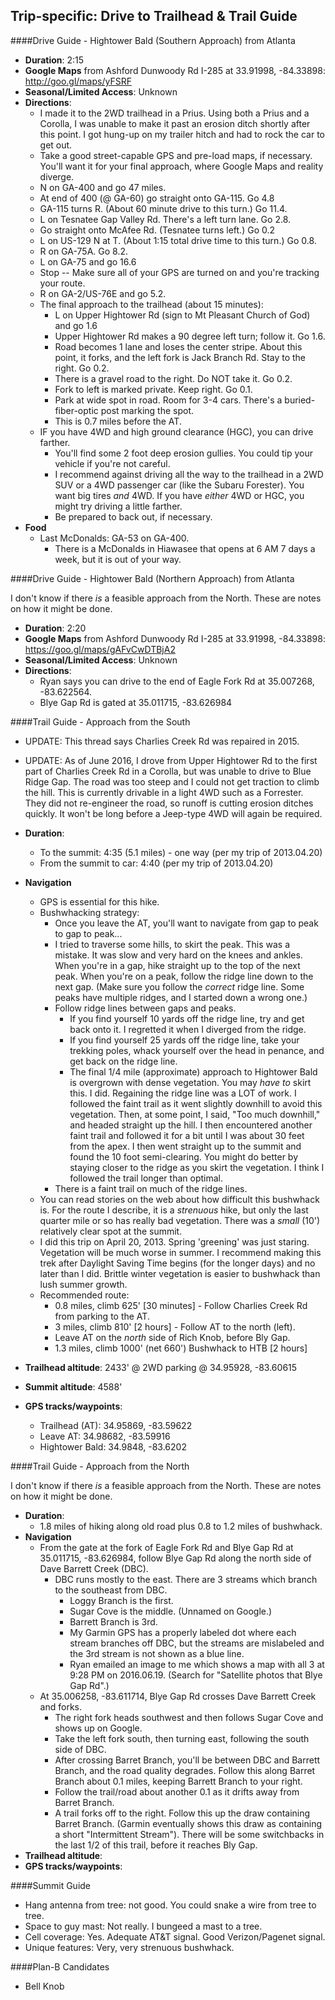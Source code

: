 Trip-specific: Drive to Trailhead & Trail Guide
--------------------------------------------------------
####Drive Guide - Hightower Bald (Southern Approach) from Atlanta

* **Duration**: 2:15
* **Google Maps** from Ashford Dunwoody Rd  I-285 at 33.91998, -84.33898: http://goo.gl/maps/yFSRF
* **Seasonal/Limited Access**: Unknown
* **Directions**:
    * I made it to the 2WD trailhead in a Prius.  Using both a Prius and a Corolla, I was unable to make it past an erosion ditch shortly after this point.  I got hung-up on my trailer hitch and had to rock the car to get out.
    * Take a good street-capable GPS and pre-load maps, if necessary.  You'll want it for your final approach, where Google Maps and reality diverge.
    * N on GA-400 and go 47 miles.
    * At end of 400 (@ GA-60) go straight onto GA-115. Go 4.8
    * GA-115 turns R.  (About 60 minute drive to this turn.) Go 11.4.
    * L on Tesnatee Gap Valley Rd. There's a left turn lane.  Go 2.8.
    * Go straight onto McAfee Rd. (Tesnatee turns left.)  Go 0.2
    * L on US-129 N at T. (About 1:15 total drive time to this turn.) Go 0.8.
    * R on GA-75A. Go 8.2.
    * L on GA-75 and go 16.6
    * Stop -- Make sure all of your GPS are turned on and you're tracking your route.
    * R on GA-2/US-76E and go 5.2.
    * The final approach to the trailhead (about 15 minutes):
        * L on Upper Hightower Rd (sign to Mt Pleasant Church of God) and go 1.6
        * Upper Hightower Rd makes a 90 degree left turn; follow it. Go 1.6.
        * Road becomes 1 lane and loses the center stripe.  About this point, it forks, and the left fork is Jack Branch Rd.  Stay to the right.  Go 0.2.
        * There is a gravel road to the right. Do NOT take it.  Go 0.2.
        * Fork to left is marked private. Keep right.  Go 0.1.
        * Park at wide spot in road.  Room for 3-4 cars.  There's a buried-fiber-optic post marking the spot.
        * This is 0.7 miles before the AT.  
    * IF you have 4WD and high ground clearance (HGC), you can drive farther.  
        * You'll find some 2 foot deep erosion gullies.  You could tip your vehicle if you're not careful.
        * I recommend against driving all the way to the trailhead in a 2WD SUV or a 4WD passenger car (like the Subaru Forester).  You want big tires *and* 4WD.    If you have *either* 4WD or HGC, you might try driving a little farther.  
        * Be prepared to back out, if necessary.
* **Food**
    * Last McDonalds: GA-53 on GA-400.
        * There is a McDonalds in Hiawasee that opens at 6 AM 7 days a week, but it is out of your way.

####Drive Guide - Hightower Bald (Northern Approach) from Atlanta

I don't know if there *is* a feasible approach from the North.  These are notes on how it might be done.

* **Duration**: 2:20
* **Google Maps** from Ashford Dunwoody Rd  I-285 at 33.91998, -84.33898: https://goo.gl/maps/gAFvCwDTBjA2
* **Seasonal/Limited Access**: Unknown
* **Directions**:
    * Ryan says you can drive to the end of Eagle Fork Rd at 35.007268, -83.622564.
    * Blye Gap Rd is gated at 35.011715, -83.626984 


####Trail Guide - Approach from the South

* UPDATE: This thread says Charlies Creek Rd was repaired in 2015.
* UPDATE: As of June 2016, I drove from Upper Hightower Rd to the first part of Charlies Creek Rd in a Corolla, but was unable to drive to Blue Ridge Gap.  The road was too steep and I could not get traction to climb the hill.  This is currently drivable in a light 4WD such as a Forrester.  They did not re-engineer the road, so runoff is cutting erosion ditches quickly.  It won't be long before a Jeep-type 4WD will again be required.

* **Duration**: 
    * To the summit: 4:35 (5.1 miles) - one way (per my trip of 2013.04.20)
    * From the summit to car: 4:40 (per my trip of 2013.04.20)
* **Navigation**
    * GPS is essential for this hike.
    * Bushwhacking strategy: 
        * Once you leave the AT, you'll want to navigate from gap to peak to gap to peak...
        * I tried to traverse some hills, to skirt the peak.  This was a mistake.  It was slow and very hard on the knees and ankles.  When you're in a gap, hike straight up to the top of the next peak.  When you're on a peak, follow the ridge line down to the next gap.  (Make sure you follow the *correct* ridge line.  Some peaks have multiple ridges, and I started down a wrong one.)
        * Follow ridge lines between gaps and peaks. 
            * If you find yourself 10 yards off the ridge line, try and get back onto it.  I regretted it when I diverged from the ridge.
            * If you find yourself 25 yards off the ridge line, take your trekking poles, whack yourself over the head in penance, and get back on the ridge line.
            * The final 1/4 mile (approximate) approach to Hightower Bald is overgrown with dense vegetation.  You may *have to* skirt this.  I did.  Regaining the ridge line was a LOT of work. I followed the faint trail as it went slightly downhill to avoid this vegetation. Then, at some point, I said, "Too much downhill," and headed straight up the hill.  I then encountered another faint trail and followed it for a bit until I was about 30 feet from the apex.  I then went straight up to the summit and found the 10 foot semi-clearing.  You might do better by staying closer to the ridge as you skirt the vegetation.  I think I followed the trail longer than optimal.
        * There is a faint trail on much of the ridge lines.
    * You can read stories on the web about how difficult this bushwhack is. For the route I describe, it is a *strenuous* hike, but only the last quarter mile or so has really bad vegetation.  There was a *small* (10') relatively clear spot at the summit.
    * I did this trip on April 20, 2013.  Spring 'greening' was just staring.  Vegetation will be much worse in summer.  I recommend making this trek after Daylight Saving Time begins (for the longer days) and no later than I did.  Brittle winter vegetation is easier to bushwhack than lush summer growth.
    * Recommended route:
        * 0.8 miles, climb 625' [30 minutes] - Follow Charlies Creek Rd from parking to the AT.
        * 3 miles, climb 810' [2 hours] - Follow AT to the north (left).
        * Leave AT on the *north* side of Rich Knob, before Bly Gap.
        * 1.3 miles, climb 1000' (net 660') Bushwhack to HTB [2 hours]
* **Trailhead altitude**: 2433' @ 2WD parking @ 34.95928, -83.60615
* **Summit altitude**: 4588'
* **GPS tracks/waypoints**:
    * Trailhead (AT): 34.95869, -83.59622
    * Leave AT: 34.98682, -83.59916
    * Hightower Bald: 34.9848, -83.6202

####Trail Guide - Approach from the North

I don't know if there *is* a feasible approach from the North.  These are notes on how it might be done.

* **Duration**: 
    * 1.8 miles of hiking along old road plus 0.8 to 1.2 miles of bushwhack.
* **Navigation**
    * From the gate at the fork of Eagle Fork Rd and Blye Gap Rd at 35.011715, -83.626984, follow Blye Gap Rd along the north side of Dave Barrett Creek (DBC).
        * DBC runs mostly to the east.  There are 3 streams which branch to the southeast from DBC.
            * Loggy Branch is the first.
            * Sugar Cove is the middle. (Unnamed on Google.)
            * Barrett Branch is 3rd.
            * My Garmin GPS has a properly labeled dot where each stream branches off DBC, but the streams are mislabeled and the 3rd stream is not shown as a blue line.
            * Ryan emailed an image to me which shows a map with all 3 at 9:28 PM on 2016.06.19.  (Search for "Satellite photos that Blye Gap Rd".)
    * At 35.006258, -83.611714, Blye Gap Rd crosses Dave Barrett Creek and forks.
        * The right fork heads southwest and then follows Sugar Cove and shows up on Google.  
        * Take the left fork south, then turning east, following the south side of DBC.
        * After crossing Barret Branch, you'll be between DBC and Barrett Branch, and the road quality degrades.  Follow this along Barret Branch about 0.1 miles, keeping Barrett Branch to your right.
        * Follow the trail/road about another 0.1 as it drifts away from Barret Branch.
        * A trail forks off to the right.  Follow this up the draw containing Barret Branch. (Garmin eventually shows this draw as containing a short "Intermittent Stream").  There will be some switchbacks in the last 1/2 of this trail, before it reaches Bly Gap.
* **Trailhead altitude**:
* **GPS tracks/waypoints**:

####Summit Guide

* Hang antenna from tree: not good. You could snake a wire from tree to tree.
* Space to guy mast: Not really.  I bungeed a mast to a tree.
* Cell coverage: Yes.  Adequate AT&T signal.  Good Verizon/Pagenet signal.
* Unique features: Very, very strenuous bushwhack.


####Plan-B Candidates

* Bell Knob
